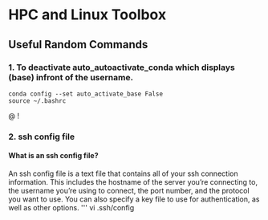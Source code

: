 # HPC and Linux Toolbox


## Useful Random Commands
### 1. To deactivate auto_autoactivate_conda which displays (base) infront of the username. 
```
conda config --set auto_activate_base False
source ~/.bashrc
```

@
!
### 2. ssh config file
#### What is an ssh config file?
An ssh config file is a text file that contains all of your ssh connection information. This includes the hostname of the server you’re connecting to, the username you’re using to connect, the port number, and the protocol you want to use. You can also specify a key file to use for authentication, as well as other options.
'''
vi .ssh/config
```
